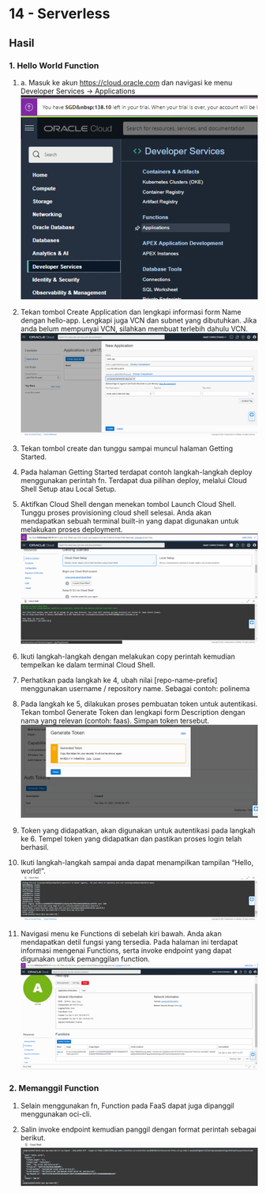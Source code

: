 # 14 - Serverless

## Hasil

### 1. Hello World Function

1. a. Masuk ke akun https://cloud.oracle.com dan navigasi ke menu Developer Services -> Applications
   ![Screenshot](img/1.png)

2. Tekan tombol Create Application dan lengkapi informasi form Name dengan hello-app. Lengkapi juga VCN dan subnet yang dibutuhkan. Jika anda belum mempunyai VCN, silahkan membuat terlebih dahulu VCN.
   ![Screenshot](img/2.png)

3. Tekan tombol create dan tunggu sampai muncul halaman Getting Started.

4. Pada halaman Getting Started terdapat contoh langkah-langkah deploy menggunakan perintah fn. Terdapat dua pilihan deploy, melalui Cloud Shell Setup atau Local Setup.

5. Aktifkan Cloud Shell dengan menekan tombol Launch Cloud Shell. Tunggu proses provisioning cloud shell selesai. Anda akan mendapatkan sebuah terminal built-in yang dapat digunakan untuk melakukan proses deployment.
   ![Screenshot](img/3.png)

6. Ikuti langkah-langkah dengan melakukan copy perintah kemudian tempelkan ke dalam terminal Cloud Shell.

7. Perhatikan pada langkah ke 4, ubah nilai [repo-name-prefix] menggunakan username / repository name. Sebagai contoh: polinema

8. Pada langkah ke 5, dilakukan proses pembuatan token untuk autentikasi. Tekan tombol Generate Token dan lengkapi form Description dengan nama yang relevan (contoh: faas). Simpan token tersebut.
   ![Screenshot](img/4.png)

9. Token yang didapatkan, akan digunakan untuk autentikasi pada langkah ke 6. Tempel token yang didapatkan dan pastikan proses login telah berhasil.

10. Ikuti langkah-langkah sampai anda dapat menampilkan tampilan “Hello, world!”.
    ![Screenshot](img/5.png)

11. Navigasi menu ke Functions di sebelah kiri bawah. Anda akan mendapatkan detil fungsi yang tersedia. Pada halaman ini terdapat informasi mengenai Functions, serta invoke endpoint yang dapat digunakan untuk pemanggilan function.
    ![Screenshot](img/6.png)

### 2. Memanggil Function

1. Selain menggunakan fn, Function pada FaaS dapat juga dipanggil menggunakan oci-cli.

2. Salin invoke endpoint kemudian panggil dengan format perintah sebagai berikut.
   ![Screenshot](img/7.png)
